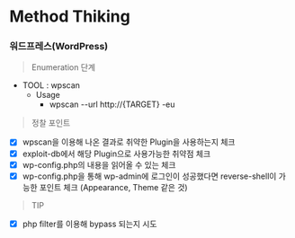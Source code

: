 # Method Thiking

### 워드프레스(WordPress)
> Enumeration 단계
 - TOOL : wpscan
   - Usage
     - wpscan --url http://{TARGET} -eu
> 정찰 포인트
 - [x] wpscan을 이용해 나온 결과로 취약한 Plugin을 사용하는지 체크 
 - [x] exploit-db에서 해당 Plugin으로 사용가능한 취약점 체크
 - [x] wp-config.php의 내용을 읽어올 수 있는 체크
 - [x] wp-config.php을 통해 wp-admin에 로그인이 성공했다면 reverse-shell이 가능한 포인트 체크 (Appearance, Theme 같은 것)
> TIP
 - [x] php filter를 이용해 bypass 되는지 시도
